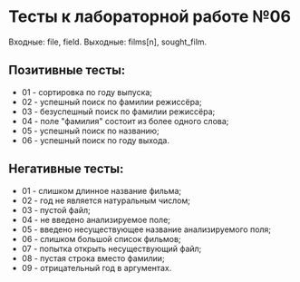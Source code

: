 # Тесты к лабораторной работе №06

Входные: file, field.
Выходные: films[n], sought_film.

## Позитивные тесты:
- 01 - сортировка по году выпуска;
- 02 - успешный поиск по фамилии режиссёра;
- 03 - безуспешный поиск по фамилии режиссёра;
- 04 - поле "фамилия" состоит из более одного слова;
- 05 - успешный поиск по названию;
- 06 - успешный поиск по году выхода.

## Негативные тесты:
- 01 - слишком длинное название фильма;
- 02 - год не является натуральным числом;
- 03 - пустой файл;
- 04 - не введено анализируемое поле;
- 05 - введено несуществующее название анализируемого поля;
- 06 - слишком большой список фильмов;
- 07 - попытка открыть несуществующий файл;
- 08 - пустая строка вместо фамилии;
- 09 - отрицательный год в аргументах.